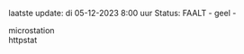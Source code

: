 laatste update: 
di 05-12-2023  8:00   uur 
Status: FAALT - geel - 
<div class="service Y">microstation</div><div class="service Y">httpstat</div>